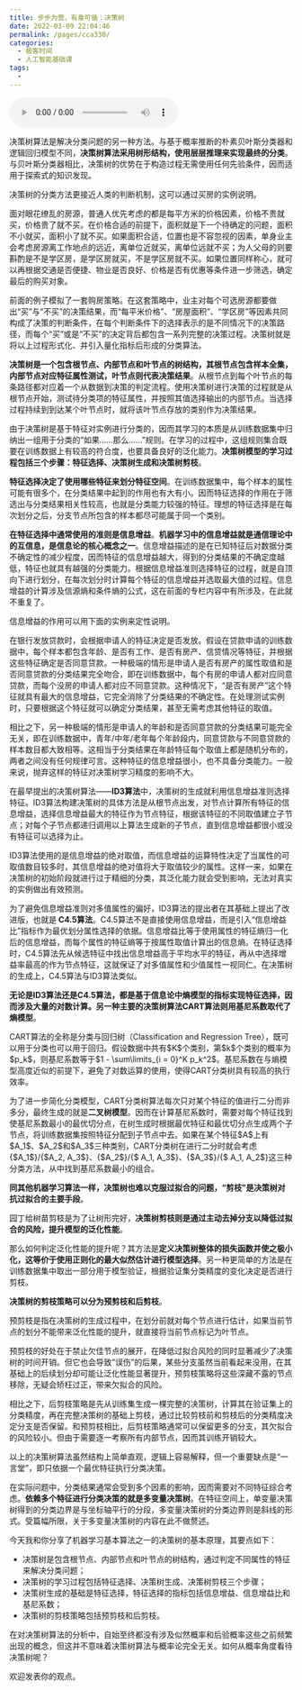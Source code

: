 ```yaml
---
title: 步步为营，有章可循：决策树
date: 2022-03-09 22:04:46
permalink: /pages/cca330/
categories:
  - 极客时间
  - 人工智能基础课
tags:
  - 
---
```

<audio title="11机器学习.步步为营，有章可循：决策树" src="https://static001.geekbang.org/resource/audio/34/8d/347ec7425a9a06ab98b69a874733c38d.mp3" controls="controls"></audio> 
<p>决策树算法是解决分类问题的另一种方法。与基于概率推断的朴素贝叶斯分类器和逻辑回归模型不同，<strong>决策树算法采用树形结构，使用层层推理来实现最终的分类</strong>。与贝叶斯分类器相比，决策树的优势在于构造过程无需使用任何先验条件，因而适用于探索式的知识发现。</p>
<p>决策树的分类方法更接近人类的判断机制，这可以通过买房的实例说明。</p>
<p>面对眼花缭乱的房源，普通人优先考虑的都是每平方米的价格因素，价格不贵就买，价格贵了就不买。在价格合适的前提下，面积就是下一个待确定的问题，面积不小就买，面积小了就不买。如果面积合适，位置也是不容忽视的因素，单身业主会考虑房源离工作地点的远近，离单位近就买，离单位远就不买；为人父母的则要斟酌是不是学区房，是学区房就买，不是学区房就不买。如果位置同样称心，就可以再根据交通是否便捷、物业是否良好、价格是否有优惠等条件进一步筛选，确定最后的购买对象。</p>
<p>前面的例子模拟了一套购房策略。在这套策略中，业主对每个可选房源都要做出“买”与“不买”的决策结果，而“每平米价格”、“房屋面积”、“学区房”等因素共同构成了决策的判断条件，在每个判断条件下的选择表示的是不同情况下的决策路径，而每个“买”或是“不买”的决定背后都包含一系列完整的决策过程。决策树就是将以上过程形式化、并引入量化指标后形成的分类算法。</p>
<p><strong>决策树是一个包含根节点、内部节点和叶节点的树结构，其根节点包含样本全集，内部节点对应特征属性测试，叶节点则代表决策结果</strong>。从根节点到每个叶节点的每条路径都对应着一个从数据到决策的判定流程。使用决策树进行决策的过程就是从根节点开始，测试待分类项的特征属性，并按照其值选择输出的内部节点。当选择过程持续到到达某个叶节点时，就将该叶节点存放的类别作为决策结果。</p>
<p>由于决策树是基于特征对实例进行分类的，因而其学习的本质是从训练数据集中归纳出一组用于分类的“如果......那么......”规则。在学习的过程中，这组规则集合既要在训练数据上有较高的符合度，也要具备良好的泛化能力。<strong>决策树模型的学习过程包括三个步骤：特征选择、决策树生成和决策树剪枝</strong>。</p>
<!-- [[[read_end]]] -->
<p><strong>特征选择决定了使用哪些特征来划分特征空间</strong>。在训练数据集中，每个样本的属性可能有很多个，在分类结果中起到的作用也有大有小。因而特征选择的作用在于筛选出与分类结果相关性较高，也就是分类能力较强的特征。理想的特征选择是在每次划分之后，分支节点所包含的样本都尽可能属于同一个类别。</p>
<p><strong>在特征选择中通常使用的准则是信息增益</strong>。<strong>机器学习中的信息增益就是通信理论中的互信息，是信息论的核心概念之一</strong>。信息增益描述的是在已知特征后对数据分类不确定性的减少程度，因而特征的信息增益越大，得到的分类结果的不确定度越低，特征也就具有越强的分类能力。根据信息增益准则选择特征的过程，就是自顶向下进行划分，在每次划分时计算每个特征的信息增益并选取最大值的过程。信息增益的计算涉及信源熵和条件熵的公式，这在前面的专栏内容中有所涉及，在此就不重复了。</p>
<p>信息增益的作用可以用下面的实例来定性说明。</p>
<p>在银行发放贷款时，会根据申请人的特征决定是否发放。假设在贷款申请的训练数据中，每个样本都包含年龄、是否有工作、是否有房产、信贷情况等特征，并根据这些特征确定是否同意贷款。一种极端的情形是申请人是否有房产的属性取值和是否同意贷款的分类结果完全吻合，即在训练数据中，每个有房的申请人都对应同意贷款，而每个没房的申请人都对应不同意贷款。这种情况下，“是否有房产”这个特征就具有最大的信息增益，它完全消除了分类结果的不确定性。在处理测试实例时，只要根据这个特征就可以确定分类结果，甚至无需考虑其他特征的取值。</p>
<p>相比之下，另一种极端的情形是申请人的年龄和是否同意贷款的分类结果可能完全无关，即在训练数据中，青年/中年/老年每个年龄段内，同意贷款与不同意贷款的样本数目都大致相等。这相当于分类结果在年龄特征每个取值上都是随机分布的，两者之间没有任何规律可言。这种特征的信息增益很小，也不具备分类能力。一般来说，抛弃这样的特征对决策树学习精度的影响不大。</p>
<p>在最早提出的决策树算法——<strong>ID3算法</strong>中，决策树的生成就利用信息增益准则选择特征。ID3算法构建决策树的具体方法是从根节点出发，对节点计算所有特征的信息增益，选择信息增益最大的特征作为节点特征，根据该特征的不同取值建立子节点；对每个子节点都递归调用以上算法生成新的子节点，直到信息增益都很小或没有特征可以选择为止。</p>
<p>ID3算法使用的是信息增益的绝对取值，而信息增益的运算特性决定了当属性的可取值数目较多时，其信息增益的绝对值将大于取值较少的属性。这样一来，如果在决策树的初始阶段就进行过于精细的分类，其泛化能力就会受到影响，无法对真实的实例做出有效预测。</p>
<p>为了避免信息增益准则对多值属性的偏好，ID3算法的提出者在其基础上提出了改进版，也就是<strong> C4.5算法</strong>。C4.5算法不是直接使用信息增益，而是引入“信息增益比”指标作为最优划分属性选择的依据。信息增益比等于使用属性的特征熵归一化后的信息增益，而每个属性的特征熵等于按属性取值计算出的信息熵。在特征选择时，C4.5算法先从候选特征中找出信息增益高于平均水平的特征，再从中选择增益率最高的作为节点特征，这就保证了对多值属性和少值属性一视同仁。在决策树的生成上，C4.5算法与ID3算法类似。</p>
<p><strong>无论是ID3算法还是C4.5算法，都是基于信息论中熵模型的指标实现特征选择，因而涉及大量的对数计算。另一种主要的决策树算法CART算法则用基尼系数取代了熵模型</strong>。</p>
<p>CART算法的全称是分类与回归树（Classification and Regression Tree），既可以用于分类也可以用于回归。假设数据中共有$K$个类别，第$k$个类别的概率为$p_k$，则基尼系数等于$1 - \sum\limits_{i = 0}^K p_k^2$。基尼系数在与熵模型高度近似的前提下，避免了对数运算的使用，使得CART分类树具有较高的执行效率。</p>
<p>为了进一步简化分类模型，CART分类树算法每次只对某个特征的值进行二分而非多分，最终生成的就是<strong>二叉树模型</strong>。因而在计算基尼系数时，需要对每个特征找到使基尼系数最小的最优切分点，在树生成时根据最优特征和最优切分点生成两个子节点，将训练数据集按照特征分配到子节点中去。如果在某个特征$A$上有$A_1$、$A_2$和$A_3$三种类别，CART分类树在进行二分时就会考虑{$A_1$}/{$A_2, A_3$}、{$A_2$}/{$ A_1, A_3$}、{$A_3$}/{$ A_1, A_2$}这三种分类方法，从中找到基尼系数最小的组合。</p>
<p><strong>同其他机器学习算法一样，决策树也难以克服过拟合的问题，“剪枝”是决策树对抗过拟合的主要手段</strong>。</p>
<p>园丁给树苗剪枝是为了让树形完好，<strong>决策树剪枝则是通过主动去掉分支以降低过拟合的风险，提升模型的泛化性能</strong>。</p>
<p>那么如何判定泛化性能的提升呢？其方法是<strong>定义决策树整体的损失函数并使之极小化，这等价于使用正则化的最大似然估计进行模型选择</strong>。另一种更简单的方法是在训练数据集中取出一部分用于模型验证，根据验证集分类精度的变化决定是否进行剪枝。</p>
<p><strong>决策树的剪枝策略可以分为预剪枝和后剪枝</strong>。</p>
<p>预剪枝是指在决策树的生成过程中，在划分前就对每个节点进行估计，如果当前节点的划分不能带来泛化性能的提升，就直接将当前节点标记为叶节点。</p>
<p>预剪枝的好处在于禁止欠佳节点的展开，在降低过拟合风险的同时显著减少了决策树的时间开销。但它也会导致“误伤”的后果，某些分支虽然当前看起来没用，在其基础上的后续划分却可能让泛化性能显著提升，预剪枝策略将这些深藏不露的节点移除，无疑会矫枉过正，带来欠拟合的风险。</p>
<p>相比之下，后剪枝策略是先从训练集生成一棵完整的决策树，计算其在验证集上的分类精度，再在完整决策树的基础上剪枝，通过比较剪枝前和剪枝后的分类精度决定分支是否保留。和预剪枝相比，后剪枝策略通常可以保留更多的分支，其欠拟合的风险较小。但由于需要逐一考察所有内部节点，因而其训练开销较大。</p>
<p>以上的决策树算法虽然结构上简单直观，逻辑上容易解释，但一个重要缺点是“一言堂”，即只依据一个最优特征执行分类决策。</p>
<p>在实际问题中，分类结果通常会受到多个因素的影响，因而需要对不同特征综合考虑。<strong>依赖多个特征进行分类决策的就是多变量决策树</strong>。在特征空间上，单变量决策树得到的分类边界是与坐标轴平行的分段，多变量决策树的分类边界则是斜线的形式。受篇幅所限，关于多变量决策树的内容在此不做赘述。</p>
<p>今天我和你分享了机器学习基本算法之一的决策树的基本原理，其要点如下：</p>
<ul>
<li>决策树是包含根节点、内部节点和叶节点的树结构，通过判定不同属性的特征来解决分类问题；</li>
<li>决策树的学习过程包括特征选择、决策树生成、决策树剪枝三个步骤；</li>
<li>决策树生成的基础是特征选择，特征选择的指标包括信息增益、信息增益比和基尼系数；</li>
<li>决策树的剪枝策略包括预剪枝和后剪枝。</li>
</ul>
<p>在对决策树算法的分析中，自始至终都没有涉及似然概率和后验概率这些之前频繁出现的概念，但这并不意味着决策树算法与概率论完全无关。如何从概率角度看待决策树呢？</p>
<p>欢迎发表你的观点。</p>
<p><img src="https://static001.geekbang.org/resource/image/1e/d9/1e291ba6ca4b799c186f5faf0d084dd9.jpg" alt=""></p>
<p></p>
